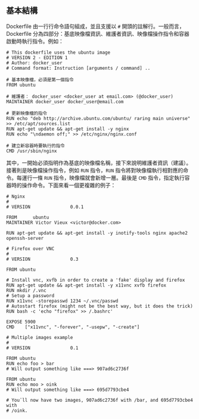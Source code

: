 ## 基本結構

Dockerfile 由一行行命令語句組成，並且支援以 `#` 開頭的註解行。一般而言，Dockerfile 分為四部分：基底映像檔資訊、維護者資訊、映像檔操作指令和容器啟動時執行指令。例如：

```
# This dockerfile uses the ubuntu image
# VERSION 2 - EDITION 1
# Author: docker_user
# Command format: Instruction [arguments / command] ..

# 基本映像檔，必須是第一個指令
FROM ubuntu

# 維護者： docker_user <docker_user at email.com> (@docker_user)
MAINTAINER docker_user docker_user@email.com

# 更新映像檔的指令
RUN echo "deb http://archive.ubuntu.com/ubuntu/ raring main universe" >> /etc/apt/sources.list
RUN apt-get update && apt-get install -y nginx
RUN echo "\ndaemon off;" >> /etc/nginx/nginx.conf

# 建立新容器時要執行的指令
CMD /usr/sbin/nginx
```

其中，一開始必須指明作為基底的映像檔名稱，接下來說明維護者資訊（建議）。接著則是映像檔操作指令，例如 `RUN` 指令，`RUN` 指令將對映像檔執行相對應的命令。每運行一條 `RUN` 指令，映像檔就會新增一層。最後是 `CMD` 指令，指定執行容器時的操作命令。下面來看一個更複雜的例子：

```
# Nginx
#
# VERSION               0.0.1

FROM      ubuntu
MAINTAINER Victor Vieux <victor@docker.com>

RUN apt-get update && apt-get install -y inotify-tools nginx apache2 openssh-server

# Firefox over VNC
#
# VERSION               0.3

FROM ubuntu

# Install vnc, xvfb in order to create a 'fake' display and firefox
RUN apt-get update && apt-get install -y x11vnc xvfb firefox
RUN mkdir /.vnc
# Setup a password
RUN x11vnc -storepasswd 1234 ~/.vnc/passwd
# Autostart firefox (might not be the best way, but it does the trick)
RUN bash -c 'echo "firefox" >> /.bashrc'

EXPOSE 5900
CMD    ["x11vnc", "-forever", "-usepw", "-create"]

# Multiple images example
#
# VERSION               0.1

FROM ubuntu
RUN echo foo > bar
# Will output something like ===> 907ad6c2736f

FROM ubuntu
RUN echo moo > oink
# Will output something like ===> 695d7793cbe4

# You᾿ll now have two images, 907ad6c2736f with /bar, and 695d7793cbe4 with
# /oink.
```